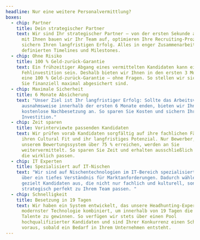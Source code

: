 ```yaml
---
headline: Nur eine weitere Personalvermittlung?
boxes:
  - chip: Partner
    title: Dein strategischer Partner
    text: Wir sind Ihr strategischer Partner – von der ersten Sekunde an. Gemeinsam
      mit Ihnen bauen wir Ihr Team auf, optimieren Ihre Recruiting-Prozesse und
      sichern Ihren langfristigen Erfolg. Alles in enger Zusammenarbeit mit klar
      definierten Timelines und Milestones.
  - chip: Ohne Risiko
    title: 100 % Geld-zurück-Garantie
    text: Ein frühzeitiger Abgang eines vermittelten Kandidaten kann eine knallharte
      Fehlinvestition sein. Deshalb bieten wir Ihnen in den ersten 3 Monaten
      eine 100 % Geld-zurück-Garantie – ohne Fragen. So stellen wir sicher, dass
      Sie finanziell maximal abgesichert sind.
  - chip: Maximale Sicherheit
    title: 6 Monate Absicherung
    text: "Unser Ziel ist Ihr langfristiger Erfolg: Sollte das Arbeitsverhältnis
      ausnahmsweise innerhalb der ersten 6 Monate enden, bieten wir Ihnen eine
      kostenlose Nachbesetzung an. So sparen Sie Kosten und sichern Ihre
      Investition."
  - chip: Zeit sparen
    title: Vorinterviewte passenden Kandidaten
    text: Wir prüfen vorab Kandidaten sorgfältig auf ihre fachlichen Fähigkeiten,
      ihren Cultural Fit und ihr langfristiges Potenzial. Nur Bewerber, die in
      unserem Bewertungssystem über 75 % erreichen, werden an Sie
      weitervermittelt. So sparen Sie Zeit und erhalten ausschließlich Profile,
      die wirklich passen.
  - chip: IT Experten
    title: Spezialisiert auf IT-Nischen
    text: "Wir sind auf Nischentechnologien im IT-Bereich spezialisiert und verfügen
      über ein tiefes Verständnis für Marktanforderungen. Dadurch wählen wir
      gezielt Kandidaten aus, die nicht nur fachlich und kulturell, sondern auch
      strategisch perfekt zu Ihrem Team passen. "
  - chip: Schnelligkeit
    title: Besetzung in 19 Tagen
    text: Wir haben ein System entwickelt, das unsere Headhunting-Expertise mit
      modernster Technologie kombiniert, um innerhalb von 19 Tagen die besten
      Talente zu gewinnen. So verfügen wir stets über einen Pool
      hochqualifizierter Kandidaten und sind Ihrer Konkurrenz einen Schritt
      voraus, sobald ein Bedarf in Ihrem Unternehmen entsteht.
---
```

